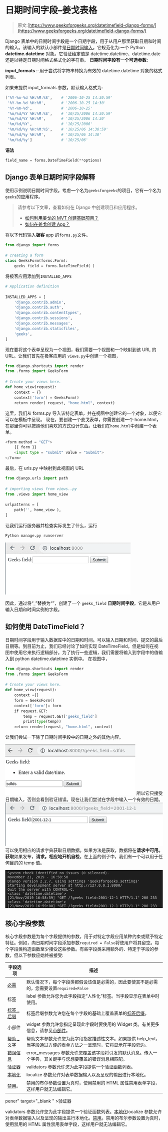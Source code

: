 # 日期时间字段–姜戈表格

> 原文:[https://www.geeksforgeeks.org/datetimefield-django-forms/](https://www.geeksforgeeks.org/datetimefield-django-forms/)

Django 表单中的日期时间字段是一个日期字段，用于从用户那里获取日期和时间的输入。该输入的默认小部件是[日期时间输入](https://docs.djangoproject.com/en/2.2/ref/forms/widgets/#django.forms.DateTimeInput)。它规范化为:一个 Python **datetime.datetime** 对象。它验证给定值是 datetime.datetime、datetime.date 还是以特定日期时间格式格式化的字符串。
**日期时间字段有一个可选参数:**

**input_formats** :-用于尝试将字符串转换为有效的 datetime.datetime 对象的格式列表。

如果未提供 input_formats 参数，默认输入格式为:

```py
['%Y-%m-%d %H:%M:%S',    # '2006-10-25 14:30:59'
 '%Y-%m-%d %H:%M',       # '2006-10-25 14:30'
 '%Y-%m-%d',             # '2006-10-25'
 '%m/%d/%Y %H:%M:%S',    # '10/25/2006 14:30:59'
 '%m/%d/%Y %H:%M',       # '10/25/2006 14:30'
 '%m/%d/%Y',             # '10/25/2006'
 '%m/%d/%y %H:%M:%S',    # '10/25/06 14:30:59'
 '%m/%d/%y %H:%M',       # '10/25/06 14:30'
 '%m/%d/%y']             # '10/25/06'

```

**语法**

```py
field_name = forms.DateTimeField(**options)
```

## Django 表单日期时间字段解释

使用示例说明日期时间字段。考虑一个名为`geeksforgeeks`的项目，它有一个名为`geeks`的应用程序。

> 请参考以下文章，查看如何在 Django 中创建项目和应用程序。
> 
> *   [如何利用姜戈的 MVT 创建基础项目？](https://www.geeksforgeeks.org/how-to-create-a-basic-project-using-mvt-in-django/)
> *   [如何在姜戈创建 App？](https://www.geeksforgeeks.org/how-to-create-an-app-in-django/)

将以下代码输入**极客** app 的`forms.py`文件。

```py
from django import forms

# creating a form 
class GeeksForm(forms.Form):
    geeks_field = forms.DateTimeField( )
```

将极客应用添加到`INSTALLED_APPS`

```py
# Application definition

INSTALLED_APPS = [
    'django.contrib.admin',
    'django.contrib.auth',
    'django.contrib.contenttypes',
    'django.contrib.sessions',
    'django.contrib.messages',
    'django.contrib.staticfiles',
    'geeks',
]
```

现在要将这个表单呈现为一个视图，我们需要一个视图和一个映射到该 URL 的 URL。让我们首先在极客应用的 `views.py`中创建一个视图，

```py
from django.shortcuts import render
from .forms import GeeksForm

# Create your views here.
def home_view(request):
    context = {}
    context['form'] = GeeksForm()
    return render( request, "home.html", context)
```

这里，我们从 forms.py 导入该特定表单，并在视图中创建它的一个对象，以便它可以在模板中呈现。
现在，要创建一个姜戈表单，你需要创建一个 home.html，在那里你可以按照他们喜欢的方式设计东西。让我们在`home.html`中创建一个表单。

```py
<form method = "GET">
    {{ form }}
    <input type = "submit" value = "Submit">
</form>
```

最后，在 urls.py 中映射到此视图的 URL

```py
from django.urls import path

# importing views from views..py
from .views import home_view

urlpatterns = [
    path('', home_view ),
]
```

让我们运行服务器并检查实际发生了什么，运行

```py
Python manage.py runserver
```

![django-datefield-forms](img/72c5c2b1cf2500c056be18b38305979e.png)

因此，通过将“_”替换为“”，创建了一个 `geeks_field` **日期时间字段**。它是从用户输入日期和时间实例的字段。

## 如何使用 DateTimeField？

日期时间字段用于输入数据库中的日期和时间。可以输入日期和时间、提交的最后日期等。到目前为止，我们已经讨论了如何实现 DateTimeField，但是如何在视图中使用它来执行逻辑部分。为了执行一些逻辑，我们需要将输入到字段中的值输入到 python datetime.datetime 实例中。
在视图中，

```py
from django.shortcuts import render
from .forms import GeeksForm

# Create your views here.
def home_view(request):
    context ={}
    form = GeeksForm()
    context['form']= form
    if request.GET:
        temp = request.GET['geeks_field']
        print(type(temp))
    return render(request, "home.html", context)
```

让我们尝试一下除了日期时间字段中的日期之外的其他内容。

![django-datetimefield-forms](img/e84c0e69b16bb8f159c83cb74c8e6f07.png)
所以它只接受日期输入，否则会看到验证错误。现在让我们尝试在字段中输入一个有效的日期。
![django-forms-datefield-validated](img/db019c857e3ca994a3976d3eb1b5a1c5.png)
可以使用相应的请求字典获取日期数据。如果方法是获取，数据将在**请求中可用。获取**如果发布，**请求。相应地开机自检**。在上面的例子中，我们有一个可以用于任何目的的 temp 值。

![django-datetime-forms](img/47e5c2ce840d22069760efaf75e539e2.png)

## 核心字段参数

核心字段参数是为每个字段提供的参数，用于对特定字段应用某种约束或赋予特定特征。例如，向日期时间字段添加参数`required = False`将使用户将其留空。每个字段类构造函数至少接受这些参数。有些字段类采用额外的、特定于字段的参数，但以下参数应始终被接受:

| 字段选项 | 描述 |
| --- | --- |
| [必需](https://www.geeksforgeeks.org/required-django-form-field-validation/) | 默认情况下，每个字段类都假设该值是必需的，因此要使其不是必需的，您需要设置`required=False` |
| 标签 | label 参数允许您为此字段指定“人性化”标签。当字段显示在表单中时使用。 |
| [标签 _ 后缀](https://www.geeksforgeeks.org/label-django-form-field-validation/) | 标签后缀参数允许您在每个字段的基础上覆盖表单的[标签后缀](https://docs.djangoproject.com/en/2.2/ref/forms/fields/#label-suffix)。 |
| 小部件 | widget 参数允许您指定呈现此字段时要使用的 Widget 类。有关更多信息，请参见[小部件](https://docs.djangoproject.com/en/2.2/ref/forms/widgets/)。 |
| [帮助 _ 文字](https://www.geeksforgeeks.org/help_text-django-form-field-validation/) | 帮助文本参数允许您为此字段指定描述性文本。如果提供 help_text，当字段通过方便的表单方法之一呈现时，它将显示在字段旁边。 |
| [错误信息](https://www.geeksforgeeks.org/error_messages-django-form-field-validation/) | error_messages 参数允许您覆盖该字段将引发的默认消息。传入一个字典，其关键字与您想要覆盖的错误消息相匹配。 |
| [验证器](https://www.geeksforgeeks.org/django-form-field-custom-widgets/) | validators 参数允许您为此字段提供一个验证函数列表。 |
| [本地化](http://localize) | localize 参数允许对表单数据输入以及呈现的输出进行本地化。 |
| [禁用](https://www.geeksforgeeks.org/disabled-django-form-field-validation/)。 | 禁用的布尔参数设置为真时，使用禁用的 HTML 属性禁用表单字段，这样用户就无法编辑它。 |

pener" target="_blank " >验证器

validators 参数允许您为此字段提供一个验证函数列表。[本地化](http://localize)localize 参数允许对表单数据输入以及呈现的输出进行本地化。[禁用](https://www.geeksforgeeks.org/disabled-django-form-field-validation/)。禁用的布尔参数设置为真时，使用禁用的 HTML 属性禁用表单字段，这样用户就无法编辑它。